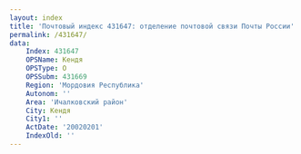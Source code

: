 ```yaml
---
layout: index
title: 'Почтовый индекс 431647: отделение почтовой связи Почты России'
permalink: /431647/
data:
    Index: 431647
    OPSName: Кендя
    OPSType: О
    OPSSubm: 431669
    Region: 'Мордовия Республика'
    Autonom: ''
    Area: 'Ичалковский район'
    City: Кендя
    City1: ''
    ActDate: '20020201'
    IndexOld: ''
---
```


